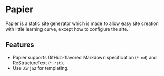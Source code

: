 # Papier

Papier is a static site generator which is made to allow easy site creation with
little learning curve, except how to configure the site.

## Features

* Papier supports GitHub-flavored Markdown specification (`*.md`) and
  ReStructureText (`*.rst`).
* Use `Jinja2` for templating.
